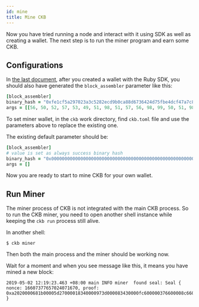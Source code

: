 ```yaml
---
id: mine
title: Mine CKB
---
```


Now you have tried running a node and interact with it using SDK as well as creating a wallet. The next step is to run the miner program and earn some CKB.


## Configurations

In [the last document](interact#create-wallet), after you created a wallet with the Ruby SDK, you should also have generated the `block_assembler` parameter like this:
```ruby
[block_assembler]
binary_hash = "0xfe1cf5a297023a3c5282ecd9b0ca88d6736424d75fbe4dcf47a7c8b303e4d339"
args = [[56, 50, 52, 57, 53, 49, 51, 98, 51, 57, 56, 98, 99, 50, 51, 98, 98, 49, 50, 48, 99, 102, 102, 55, 99, 55, 97, 99, 51, 51, 54, 57, 102, 100, 50, 49, 52, 52, 54, 98, 55, 49, 57, 48, 97, 56, 98, 101, 52, 54, 98, 48, 97, 53, 53, 98, 57, 53, 52, 97, 52, 97, 97, 56]]
```

To set miner wallet, in the `ckb` work directory, find `ckb.toml` file and use the parameters above to replace the existing one.

The existing default parameter should be:
```ruby
[block_assembler]
# value is set as always success binary hash
binary_hash = "0x0000000000000000000000000000000000000000000000000000000000000001"
args = []
```

Now you are ready to start to mine CKB for your own wallet.

## Run Miner

The miner process of CKB is not integrated with the main CKB process. So to run the CKB miner, you need to open another shell instance while keeping the `ckb run` process still alive. 

In another shell:
```shell
$ ckb miner
```

Then both the main process and the miner should be working now.

Wait for a moment and when you see message like this, it means you have mined a new block:
```shell
2019-05-02 12:19:23.463 +08:00 main INFO miner  found seal: Seal { nonce: 16607377657024071670, proof: 0xa2020000681b00005d27000018340000973d000083430000fc600000376600008c660000cc6800007970000015760000 }
```

